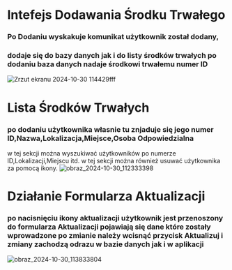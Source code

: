 # Intefejs Dodawania Środku Trwałego
### Po Dodaniu wyskakuje komunikat użytkownik został dodany,
### dodaje się do bazy danych jak i do listy środków trwałych po dodaniu baza danych nadaje środkowi trwałemu numer ID
![Zrzut ekranu 2024-10-30 114429fff](https://github.com/user-attachments/assets/0ae73090-3d5b-4252-b247-bee256685331)







# Lista Środków Trwałych
### po dodaniu użytkownika własnie tu znjaduje się jego numer ID,Nazwa,Lokalizacja,Miejsce,Osoba Odpowiedzialna
w tej sekcji można wyszukiwać użytkowników po numerze ID,Lokalizacji,Miejscu itd.
w tej sekcji można również usuwać użytkownika za pomocą ikony.
![obraz_2024-10-30_112333398](https://github.com/user-attachments/assets/3b5799b8-2dbc-4468-95c7-21ad20612312)

# Działanie Formularza Aktualizacji
### po nacisnięciu ikony aktualizacji użytkownik jest przenoszony do formularza Aktualizacji pojawiają się dane które zostały wprowadzone po zmianie należy wcisnąć przycisk Aktualizuj i zmiany zachodzą odrazu w bazie danych jak i w aplikacji
![obraz_2024-10-30_113833804](https://github.com/user-attachments/assets/ade5dced-7489-4672-a0fc-36ee38d9bf63)



 
